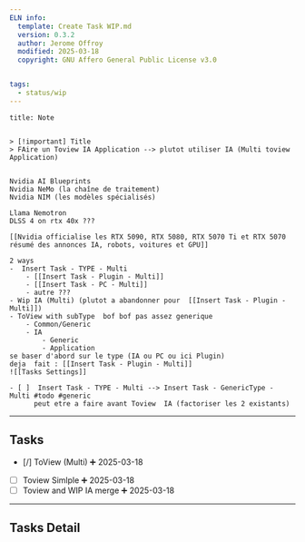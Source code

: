 ```yaml
---
ELN info:
  template: Create Task WIP.md
  version: 0.3.2
  author: Jerome Offroy
  modified: 2025-03-18
  copyright: GNU Affero General Public License v3.0


tags:
  - status/wip
---
```



````ad-note
title: Note


> [!important] Title
> FAire un Toview IA Application --> plutot utiliser IA (Multi toview Application)


Nvidia AI Blueprints
Nvidia NeMo (la chaîne de traitement)
Nvidia NIM (les modèles spécialisés)

Llama Nemotron
DLSS 4 on rtx 40x ??? 

[[Nvidia officialise les RTX 5090, RTX 5080, RTX 5070 Ti et RTX 5070  résumé des annonces IA, robots, voitures et GPU]]
````

```ad-info
2 ways 
-  Insert Task - TYPE - Multi
	- [[Insert Task - Plugin - Multi]] 
	- [[Insert Task - PC - Multi]]
	- autre ??? 
- Wip IA (Multi) (plutot a abandonner pour  [[Insert Task - Plugin - Multi]])
- ToView with subType  bof bof pas assez generique
	- Common/Generic
	- IA 
		- Generic
		- Application
se baser d'abord sur le type (IA ou PC ou ici Plugin)
deja  fait : [[Insert Task - Plugin - Multi]]
![[Tasks Settings]]

- [ ]  Insert Task - TYPE - Multi --> Insert Task - GenericType - Multi #todo #generic 
      peut etre a faire avant Toview  IA (factoriser les 2 existants)

```
---
## Tasks
- [/] ToView (Multi) ➕ 2025-03-18
- [ ] Toview Simlple  ➕ 2025-03-18
- [ ] Toview and WIP IA merge ➕ 2025-03-18

---
## Tasks Detail





